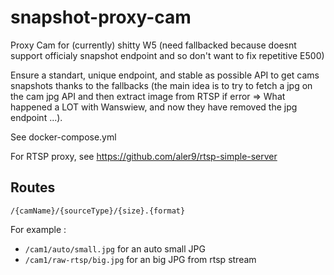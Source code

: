 # snapshot-proxy-cam

Proxy Cam for (currently) shitty W5 (need fallbacked because doesnt support officialy snapshot endpoint and so don't want to fix repetitive E500)

Ensure a standart, unique endpoint, and stable as possible API to get cams snapshots thanks to the fallbacks (the main idea is to try to fetch a jpg on the cam jpg API and then extract image from RTSP if error => What happened a LOT with Wanswiew, and now they have removed the jpg endpoint ...).

See docker-compose.yml

For RTSP proxy, see https://github.com/aler9/rtsp-simple-server

## Routes

`/{camName}/{sourceType}/{size}.{format}`

For example :
- `/cam1/auto/small.jpg` for an auto small JPG
- `/cam1/raw-rtsp/big.jpg` for an big JPG from rtsp stream
